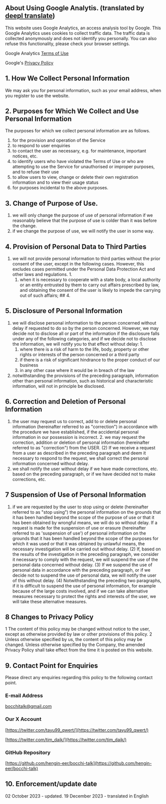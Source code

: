 ## About Using Google Analytis. (translated by [deepl translate](https://www.deepl.com/en/translator))
This website uses Google Analytics, an access analysis tool by Google. This Google Analytics uses cookies to collect traffic data. The traffic data is collected anonymously and does not identify you personally. You can also refuse this functionality, please check your browser settings.

Google Analytics [Terms of Use](http://www.google.com/analytics/terms/jp.html)

Google's [Privacy Policy](http://www.google.com/intl/ja/policies/privacy/)

## 1. How We Collect Personal Information
We may ask you for personal information, such as your email address, when you register to use the website.

## 2. Purposes for Which We Collect and Use Personal Information
The purposes for which we collect personal information are as follows.

1. for the provision and operation of the Service
2. to respond to user enquiries
3. to contact the user as necessary, e.g. for maintenance, important notices, etc.
4. to identify users who have violated the Terms of Use or who are attempting to use the Service for unauthorised or improper purposes, and to refuse their use
5. to allow users to view, change or delete their own registration information and to view their usage status
6. for purposes incidental to the above purposes.

## 3. Change of Purpose of Use.
1. we will only change the purpose of use of personal information if we reasonably believe that the purpose of use is colder than it was before the change.
2. if we change the purpose of use, we will notify the user in some way.

## 4. Provision of Personal Data to Third Parties
1. we will not provide personal information to third parties without the prior consent of the user, except in the following cases. However, this excludes cases permitted under the Personal Data Protection Act and other laws and regulations. 1.
   1. when it is necessary to cooperate with a state body, a local authority or an entity entrusted by them to carry out affairs prescribed by law, and obtaining the consent of the user is likely to impede the carrying out of such affairs; ## 4.

## 5. Disclosure of Personal Information
1. we will disclose personal information to the person concerned without delay if requested to do so by the person concerned. However, we may decide not to disclose all or part of the information if the disclosure falls under any of the following categories, and if we decide not to disclose the information, we will notify you to that effect without delay: 1.
   1. where there is a risk of harm to the life, body, property or other rights or interests of the person concerned or a third party
   2. if there is a risk of significant hindrance to the proper conduct of our business
   3. in any other case where it would be in breach of the law
2. notwithstanding the provisions of the preceding paragraph, information other than personal information, such as historical and characteristic information, will not in principle be disclosed.

## 6. Correction and Deletion of Personal Information
1. the user may request us to correct, add to or delete personal information (hereinafter referred to as "correction") in accordance with the procedure we have established, if the accidental personal information in our possession is incorrect. 2. we may request the correction, addition or deletion of personal information (hereinafter referred to as "correction") from the USER.
(2) If we receive a request from a user as described in the preceding paragraph and deem it necessary to respond to the request, we shall correct the personal information concerned without delay.
3. we shall notify the user without delay if we have made corrections, etc. based on the preceding paragraph, or if we have decided not to make corrections, etc.

## 7 Suspension of Use of Personal Information
1. if we are requested by the user to stop using or delete (hereinafter referred to as "stop using") the personal information on the grounds that it has been handled beyond the scope of the purpose of use or that it has been obtained by wrongful means, we will do so without delay. If a request is made for the suspension of use or erasure (hereinafter referred to as 'suspension of use') of personal information on the grounds that it has been handled beyond the scope of the purposes for which it was used or that it was obtained by unlawful means, the necessary investigation will be carried out without delay.
(2) If, based on the results of the investigation in the preceding paragraph, we consider it necessary to comply with the request, we will suspend the use of the personal data concerned without delay.
(3) If we suspend the use of personal data in accordance with the preceding paragraph, or if we decide not to suspend the use of personal data, we will notify the user of this without delay.
(4) Notwithstanding the preceding two paragraphs, if it is difficult to suspend the use of personal information, for example because of the large costs involved, and if we can take alternative measures necessary to protect the rights and interests of the user, we will take these alternative measures.

## 8 Changes to Privacy Policy
1 The content of this policy may be changed without notice to the user, except as otherwise provided by law or other provisions of this policy. 2 Unless otherwise specified by us, the content of this policy may be changed.
Unless otherwise specified by the Company, the amended Privacy Policy shall take effect from the time it is posted on this website.

## 9. Contact Point for Enquiries
Please direct any enquiries regarding this policy to the following contact point.

### E-mail Address
[bocchitalk@gmail.com](bocchitalk@gmail.com)

### Our X Account

[https://twitter.com/tayu99_qwert/](https://twitter.com/tayu99_qwert/)

[https://twitter.com/tim_daik/](https://twitter.com/tim_daik/)

### GitHub Repository

[https://github.com/hengin-eer/bocchi-talk](https://github.com/hengin-eer/bocchi-talk)

## 10. Enforcement/update date
02 October 2023 - updated.
19 December 2023 - translated in English
